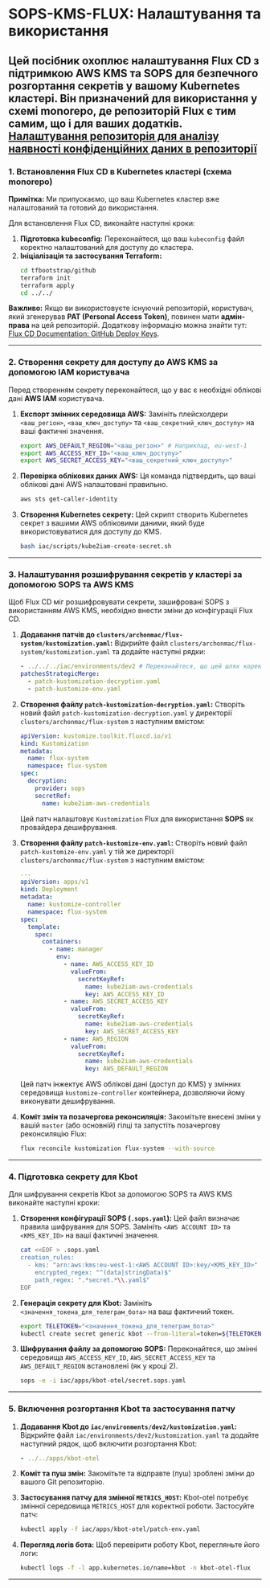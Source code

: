 
# SOPS-KMS-FLUX: Налаштування та використання

Цей посібник охоплює налаштування **Flux CD** з підтримкою **AWS KMS** та **SOPS** для безпечного розгортання секретів у вашому **Kubernetes кластері**. Він призначений для використання у схемі **monorepo**, де репозиторій Flux є тим самим, що і для ваших додатків.
[Налаштування репозиторія для аналізу наявності конфіденційних даних в репозиторії](doc/gitleaks.md)
-----

### 1\. Встановлення Flux CD в Kubernetes кластері (схема monorepo)

**Примітка:** Ми припускаємо, що ваш Kubernetes кластер вже налаштований та готовий до використання.

Для встановлення Flux CD, виконайте наступні кроки:

1.  **Підготовка kubeconfig:** Переконайтеся, що ваш `kubeconfig` файл коректно налаштований для доступу до кластера.
2.  **Ініціалізація та застосування Terraform:**
    ```bash
    cd tfbootstrap/github
    terraform init
    terraform apply
    cd ../../
    ```

**Важливо:** Якщо ви використовуєте існуючий репозиторій, користувач, який згенерував **PAT (Personal Access Token)**, повинен мати **адмін-права** на цей репозиторій.
Додаткову інформацію можна знайти тут: [Flux CD Documentation: GitHub Deploy Keys](https://fluxcd.io/flux/installation/bootstrap/github/#github-deploy-keys).

-----

### 2\. Створення секрету для доступу до AWS KMS за допомогою IAM користувача

Перед створенням секрету переконайтеся, що у вас є необхідні облікові дані **AWS IAM** користувача.

1.  **Експорт змінних середовища AWS:**
    Замініть плейсхолдери `<ваш_регіон>`, `<ваш_ключ_доступу>` та `<ваш_секретний_ключ_доступу>` на ваші фактичні значення.

    ```bash
    export AWS_DEFAULT_REGION="<ваш_регіон>" # Наприклад, eu-west-1
    export AWS_ACCESS_KEY_ID="<ваш_ключ_доступу>"
    export AWS_SECRET_ACCESS_KEY="<ваш_секретний_ключ_доступу>"
    ```

2.  **Перевірка облікових даних AWS:**
    Ця команда підтвердить, що ваші облікові дані AWS налаштовані правильно.

    ```bash
    aws sts get-caller-identity
    ```

3.  **Створення Kubernetes секрету:**
    Цей скрипт створить Kubernetes секрет з вашими AWS обліковими даними, який буде використовуватися для доступу до KMS.

    ```bash
    bash iac/scripts/kube2iam-create-secret.sh
    ```

-----

### 3\. Налаштування розшифрування секретів у кластері за допомогою SOPS та AWS KMS

Щоб Flux CD міг розшифровувати секрети, зашифровані SOPS з використанням AWS KMS, необхідно внести зміни до конфігурації Flux CD.

1.  **Додавання патчів до `clusters/archonmac/flux-system/kustomization.yaml`:**
    Відкрийте файл `clusters/archonmac/flux-system/kustomization.yaml` та додайте наступні рядки:

    ```yaml
    - ../../../iac/environments/dev2 # Переконайтеся, що цей шлях коректний для вашого середовища
    patchesStrategicMerge:
      - patch-kustomization-decryption.yaml
      - patch-kustomize-env.yaml
    ```

2.  **Створення файлу `patch-kustomization-decryption.yaml`:**
    Створіть новий файл `patch-kustomization-decryption.yaml` у директорії `clusters/archonmac/flux-system` з наступним вмістом:

    ```yaml
    apiVersion: kustomize.toolkit.fluxcd.io/v1
    kind: Kustomization
    metadata:
      name: flux-system
      namespace: flux-system
    spec:
      decryption:
        provider: sops
        secretRef:
          name: kube2iam-aws-credentials
    ```

    Цей патч налаштовує `Kustomization` Flux для використання **SOPS** як провайдера дешифрування.

3.  **Створення файлу `patch-kustomize-env.yaml`:**
    Створіть новий файл `patch-kustomize-env.yaml` у тій же директорії `clusters/archonmac/flux-system` з наступним вмістом:

    ```yaml
    ---
    apiVersion: apps/v1
    kind: Deployment
    metadata:
      name: kustomize-controller
      namespace: flux-system
    spec:
      template:
        spec:
          containers:
            - name: manager
              env:
                - name: AWS_ACCESS_KEY_ID
                  valueFrom:
                    secretKeyRef:
                      name: kube2iam-aws-credentials
                      key: AWS_ACCESS_KEY_ID
                - name: AWS_SECRET_ACCESS_KEY
                  valueFrom:
                    secretKeyRef:
                      name: kube2iam-aws-credentials
                      key: AWS_SECRET_ACCESS_KEY
                - name: AWS_REGION
                  valueFrom:
                    secretKeyRef:
                      name: kube2iam-aws-credentials
                      key: AWS_DEFAULT_REGION
    ```

    Цей патч інжектує AWS облікові дані (доступ до KMS) у змінних середовища `kustomize-controller` контейнера, дозволяючи йому виконувати дешифрування.

4.  **Коміт змін та позачергова реконсиляція:**
    Закомітьте внесені зміни у вашій `master` (або основній) гілці та запустіть позачергову реконсиляцію Flux:

    ```bash
    flux reconcile kustomization flux-system --with-source
    ```

-----

### 4\. Підготовка секрету для Kbot

Для шифрування секретів Kbot за допомогою SOPS та AWS KMS виконайте наступні кроки:

1.  **Створення конфігурації SOPS (`.sops.yaml`):**
    Цей файл визначає правила шифрування для SOPS. Замініть `<AWS ACCOUNT ID>` та `<KMS_KEY_ID>` на ваші фактичні значення.

    ```bash
    cat <<EOF > .sops.yaml
    creation_rules:
      - kms: "arn:aws:kms:eu-west-1:<AWS ACCOUNT ID>:key/<KMS_KEY_ID>"
        encrypted_regex: "^(data|stringData)$"
        path_regex: ".*secret.*\\.yaml$"
    EOF
    ```

2.  **Генерація секрету для Kbot:**
    Замініть `<значення_токена_для_телеграм_бота>` на ваш фактичний токен.

    ```bash
    export TELETOKEN="<значення_токена_для_телеграм_бота>"
    kubectl create secret generic kbot --from-literal=token=${TELETOKEN} --dry-run=client -o yaml > iac/apps/kbot-otel/secret.sops.yaml
    ```

3.  **Шифрування файлу за допомогою SOPS:**
    Переконайтеся, що змінні середовища `AWS_ACCESS_KEY_ID`, `AWS_SECRET_ACCESS_KEY` та `AWS_DEFAULT_REGION` встановлені (як у кроці 2).

    ```bash
    sops -e -i iac/apps/kbot-otel/secret.sops.yaml
    ```

-----

### 5\. Включення розгортання Kbot та застосування патчу

1.  **Додавання Kbot до `iac/environments/dev2/kustomization.yaml`:**
    Відкрийте файл `iac/environments/dev2/kustomization.yaml` та додайте наступний рядок, щоб включити розгортання Kbot:

    ```yaml
    - ../../apps/kbot-otel
    ```

2.  **Коміт та пуш змін:**
    Закомітьте та відправте (пуш) зроблені зміни до вашого Git репозиторію.

3.  **Застосування патчу для змінної `METRICS_HOST`:**
    Kbot-otel потребує змінної середовища `METRICS_HOST` для коректної роботи. Застосуйте патч:

    ```bash
    kubectl apply -f iac/apps/kbot-otel/patch-env.yaml
    ```

4.  **Перегляд логів бота:**
    Щоб перевірити роботу Kbot, перегляньте його логи:

    ```bash
    kubectl logs -f -l app.kubernetes.io/name=kbot -n kbot-otel-flux
    ```

-----